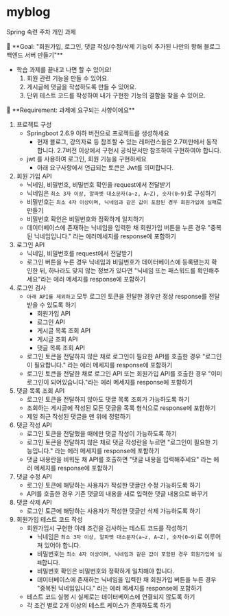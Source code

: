 # myblog
Spring 숙련 주차 개인 과제

<aside>
🏁 **Goal:  "회원가입, 로그인, 댓글 작성/수정/삭제 기능이 추가된 나만의 항해 블로그 백엔드 서버 만들기"**

</aside>

- 학습 과제를 끝내고 나면 할 수 있어요!
    1. 회원 관련 기능을 만들 수 있어요.
    2. 게시글에 댓글을 작성하도록 만들 수 있어요.
    3. 단위 테스트 코드를 작성하여 내가 구현한 기능의 결함을 찾을 수 있어요.
    

<aside>
🚩 **Requirement:  과제에 요구되는 사항이에요**

</aside>

1. 프로젝트 구성
    - Springboot 2.6.9 이하 버전으로 프로젝트를 생성하세요
        - 현재 블로그, 강의자료 등 참조할 수 있는 레퍼런스들은 2.7미만에서 동작합니다. 2.7버전 이상에서 구현시 공식문서만 참조하여 구현하여야 합니다.
    - jwt 를 사용하여 로그인, 회원 기능을 구현하세요
        - 아래 요구사항에서 언급되는 토큰은 Jwt를 의미합니다.
2. 회원 가입 API
    - 닉네임, 비밀번호, 비밀번호 확인을 request에서 전달받기
    - 닉네임은 `최소 3자 이상, 알파벳 대소문자(a~z, A~Z), 숫자(0~9)`로 구성하기
    - 비밀번호는 `최소 4자 이상이며, 닉네임과 같은 값이 포함된 경우 회원가입에 실패`로 만들기
    - 비밀번호 확인은 비밀번호와 정확하게 일치하기
    - 데이터베이스에 존재하는 닉네임을 입력한 채 회원가입 버튼을 누른 경우 "중복된 닉네임입니다." 라는 에러메세지를 response에 포함하기
3. 로그인 API
    - 닉네임, 비밀번호를 request에서 전달받기
    - 로그인 버튼을 누른 경우 닉네임과 비밀번호가 데이터베이스에 등록됐는지 확인한 뒤, 하나라도 맞지 않는 정보가 있다면 "닉네임 또는 패스워드를 확인해주세요"라는 에러 메세지를 response에 포함하기
4. 로그인 검사
    - `아래 API를 제외하고` 모두 로그인 토큰을 전달한 경우만 정상 response를 전달받을 수 있도록 하기
        - 회원가입 API
        - 로그인 API
        - 게시글 목록 조회 API
        - 게시글 조회 API
        - 댓글 목록 조회 API
    - 로그인 토큰을 전달하지 않은 채로 로그인이 필요한 API를 호출한 경우 "로그인이 필요합니다." 라는 에러 메세지를 response에 포함하기
    - 로그인 토큰을 전달한 채로 로그인 API 또는 회원가입 API를 호출한 경우 "이미 로그인이 되어있습니다."라는 에러 메세지를 response에 포함하기
5.  댓글 목록 조회 API
    - 로그인 토큰을 전달하지 않아도 댓글 목록 조회가 가능하도록 하기
    - 조회하는 게시글에 작성된 모든 댓글을 목록 형식으로 response에 포함하기
    - 제일 최근 작성된 댓글을 맨 위에 정렬하기
6. 댓글 작성 API
    - 로그인 토큰을 전달했을 때에만 댓글 작성이 가능하도록 하기
    - 로그인 토큰을 전달하지 않은 채로 댓글 작성란을 누르면 "로그인이 필요한 기능입니다." 라는 에러 메세지를 response에 포함하기
    - 댓글 내용란을 비워둔 채 API를 호출하면 "댓글 내용을 입력해주세요" 라는 에러 메세지를 response에 포함하기
7. 댓글 수정 API
    - 로그인 토큰에 해당하는 사용자가 작성한 댓글만 수정 가능하도록 하기
    - API를 호출한 경우 기존 댓글의 내용을 새로 입력한 댓글 내용으로 바꾸기
8. 댓글 삭제 API
    - 로그인 토큰에 해당하는 사용자가 작성한 댓글만 삭제 가능하도록 하기
9. 회원가입 테스트 코드 작성
    - 회원가입시 구현한 아래 조건을 검사하는 테스트 코드를 작성하기
        - 닉네임은 `최소 3자 이상, 알파벳 대소문자(a~z, A~Z), 숫자(0~9)`로 이루어져 있어야 합니다.
        - 비밀번호는 `최소 4자 이상이며, 닉네임과 같은 값이 포함된 경우 회원가입에 실패`합니다.
        - 비밀번호 확인은 비밀번호와 정확하게 일치해야 합니다.
        - 데이터베이스에 존재하는 닉네임을 입력한 채 회원가입 버튼을 누른 경우 "중복된 닉네임입니다." 라는 에러 메세지를 response에 포함하기
    - 테스트 코드 실행 시 실제로는 데이터베이스에 연결되지 않도록 하기
    - 각 조건 별로 2개 이상의 테스트 케이스가 존재하도록 하기
